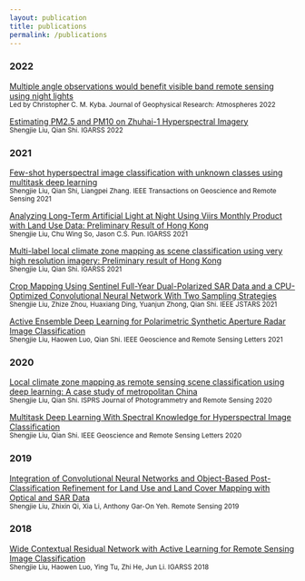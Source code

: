 ```yaml
---
layout: publication
title: publications
permalink: /publications
---
```



### 2022
[Multiple angle observations would benefit visible band remote sensing using night lights](https://doi.org/10.1029/2021JD036382)  
<sup>Led by Christopher C. M. Kyba. <i class="fa fa-book" aria-hidden="true"></i>  Journal of Geophysical Research: Atmospheres 2022</sup>

[Estimating PM2.5 and PM10 on Zhuhai-1 Hyperspectral Imagery](https://doi.org/10.1109/IGARSS46834.2022.9884493)  
<sup>Shengjie Liu, Qian Shi. <i class="fa fa-book" aria-hidden="true"></i>  IGARSS 2022</sup>

### 2021
[Few-shot hyperspectral image classification with unknown classes using multitask deep learning](https://doi.org/10.1109/TGRS.2020.3018879)  
<sup>Shengjie Liu, Qian Shi, Liangpei Zhang. <i class="fa fa-book" aria-hidden="true"></i>  IEEE Transactions on Geoscience and Remote Sensing 2021</sup>

[Analyzing Long-Term Artificial Light at Night Using Viirs Monthly Product with Land Use Data: Preliminary Result of Hong Kong](https://doi.org/10.1109/IGARSS47720.2021.9553915)  
<sup>Shengjie Liu, Chu Wing So, Jason C.S. Pun. <i class="fa fa-book" aria-hidden="true"></i>  IGARSS 2021</sup>

[Multi-label local climate zone mapping as scene classification using very high resolution imagery: Preliminary result of Hong Kong](https://doi.org/10.1109/IGARSS47720.2021.9553086)  
<sup>Shengjie Liu, Qian Shi. <i class="fa fa-book" aria-hidden="true"></i>  IGARSS 2021</sup>

[Crop Mapping Using Sentinel Full-Year Dual-Polarized SAR Data and a CPU-Optimized Convolutional Neural Network With Two Sampling Strategies](https://doi.org/10.1109/JSTARS.2021.3094973)  
<sup>Shengjie Liu, Zhize Zhou, Huaxiang Ding, Yuanjun Zhong, Qian Shi. <i class="fa fa-book" aria-hidden="true"></i>  IEEE JSTARS 2021</sup>

[Active Ensemble Deep Learning for Polarimetric Synthetic Aperture Radar Image Classification](https://doi.org/10.1109/LGRS.2020.3005076)  
<sup>Shengjie Liu, Haowen Luo, Qian Shi. <i class="fa fa-book" aria-hidden="true"></i>  IEEE Geoscience and Remote Sensing Letters 2021</sup>


### 2020
[Local climate zone mapping as remote sensing scene classification using deep learning: A case study of metropolitan China](https://doi.org/10.1016/j.isprsjprs.2020.04.008)  
<sup>Shengjie Liu, Qian Shi. <i class="fa fa-book" aria-hidden="true"></i>  ISPRS Journal of Photogrammetry and Remote Sensing 2020</sup>

[Multitask Deep Learning With Spectral Knowledge for Hyperspectral Image Classification](https://doi.org/10.1109/LGRS.2019.2962768)  
<sup>Shengjie Liu, Qian Shi. <i class="fa fa-book" aria-hidden="true"></i>  IEEE Geoscience and Remote Sensing Letters 2020</sup>


### 2019
[Integration of Convolutional Neural Networks and Object-Based Post-Classification Refinement for Land Use and Land Cover Mapping with Optical and SAR Data](https://doi.org/10.3390/rs11060690)  
<sup>Shengjie Liu, Zhixin Qi, Xia Li, Anthony Gar-On Yeh. <i class="fa fa-book" aria-hidden="true"></i>  Remote Sensing 2019</sup>




### 2018
[Wide Contextual Residual Network with Active Learning for Remote Sensing Image Classification](https://doi.org/10.1109/IGARSS.2018.8517855)  
<sup>Shengjie Liu, Haowen Luo, Ying Tu, Zhi He, Jun Li. <i class="fa fa-book" aria-hidden="true"></i>  IGARSS 2018</sup>